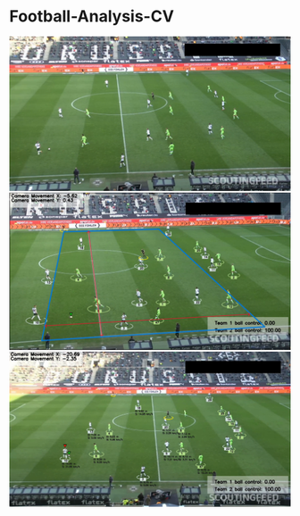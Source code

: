 # Football-Analysis-CV

![Alt text](Input_videos/org.png)
![Alt text](Input_videos/Court.png)
![Alt text](Output_videos/output.png)
